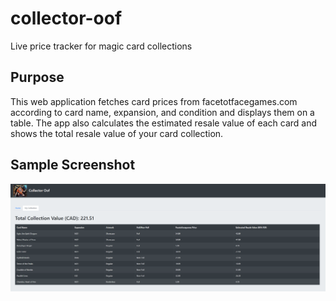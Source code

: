 # collector-oof
Live price tracker for magic card collections

## Purpose
This web application fetches card prices from facetotfacegames.com according to card name, expansion, and condition and displays them on a table.
The app also calculates the estimated resale value of each card and shows the total resale value of your card collection.

## Sample Screenshot
<img src="./miscellaneous/sample.png">

